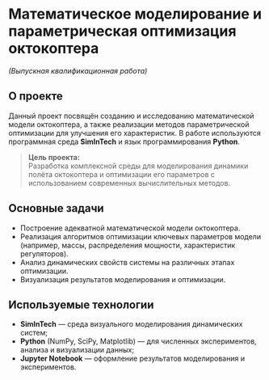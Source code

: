 # Математическое моделирование и параметрическая оптимизация октокоптера  
*(Выпускная квалификационная работа)*

## О проекте

Данный проект посвящён созданию и исследованию математической модели октокоптера, а также реализации методов параметрической оптимизации для улучшения его характеристик. В работе используются программная среда **SimInTech** и язык программирования **Python**.

> **Цель проекта:**  
Разработка комплексной среды для моделирования динамики полёта октокоптера и оптимизации его параметров с использованием современных вычислительных методов.

## Основные задачи

- Построение адекватной математической модели октокоптера.
- Реализация алгоритмов оптимизации ключевых параметров модели (например, массы, распределения мощности, характеристик регуляторов).
- Анализ динамических свойств системы на различных этапах оптимизации.
- Визуализация результатов моделирования и оптимизации.

## Используемые технологии

- **SimInTech** — среда визуального моделирования динамических систем;
- **Python** (NumPy, SciPy, Matplotlib) — для численных экспериментов, анализа и визуализации данных;
- **Jupyter Notebook** — оформление результатов моделирования и экспериментов.
